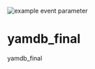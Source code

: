 ![example event parameter](https://github.com/hydrospirt/yamdb/actions/workflows/yamdb_workflow.yml/badge.svg)
# yamdb_final
yamdb_final
